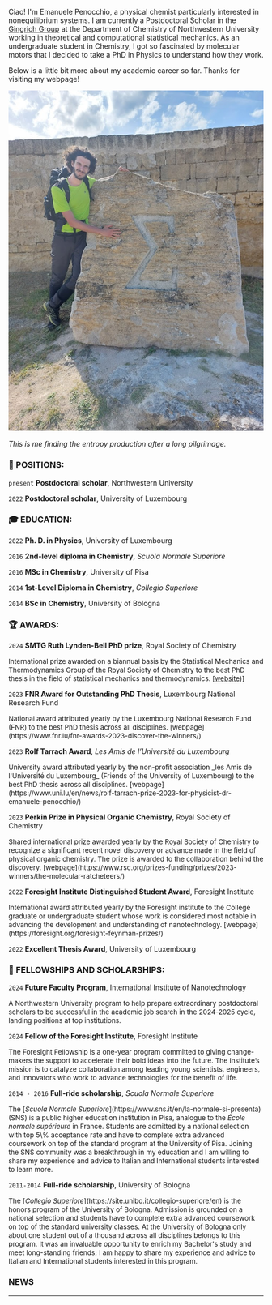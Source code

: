 Ciao!
I'm Emanuele Penocchio, a physical chemist particularly interested in nonequilibrium systems.
I am currently a Postdoctoral Scholar in the [Gingrich Group](https://gingrich.chem.northwestern.edu/) at the Department of Chemistry of Northwestern University working in theoretical and computational statistical mechanics.
As an undergraduate student in Chemistry, I got so fascinated by molecular motors that I decided to take a PhD in Physics to understand how they work.

Below is a little bit more about my academic career so far. Thanks for visiting my webpage!

<div class="center">
    <img src="/profile2.jpg" alt="My Photo" class="center">
    <p><em> This is me finding the entropy production after a long pilgrimage. </em></p>
</div>


### :briefcase: POSITIONS:

`present`
__Postdoctoral scholar__, Northwestern University

`2022` 
__Postdoctoral scholar__, University of Luxembourg


### :mortar_board: EDUCATION:

`2022`
__Ph. D. in Physics__, University of Luxembourg

`2016`
__2nd-level diploma in Chemistry__, _Scuola Normale Superiore_

`2016`
__MSc in Chemistry__, University of Pisa

`2014`
__1st-Level Diploma in Chemistry__, _Collegio Superiore_

`2014`
__BSc in Chemistry__, University of Bologna


### :trophy: AWARDS:


`2024`
__SMTG Ruth Lynden-Bell PhD prize__, Royal Society of Chemistry

<span style="font-size:10pt;">
International prize awarded on a biannual basis by the Statistical Mechanics and Thermodynamics Group of the Royal Society of Chemistry to the best PhD thesis in the field of statistical mechanics and thermodynamics.
[<a href="https://www.rsc.org/membership-and-community/connect-with-others/through-interests/interest-groups/statistical-mechanics/awards/">website</a>)]
</span>

`2023`
__FNR Award for Outstanding PhD Thesis__,  Luxembourg National Research Fund

<span style="font-size:10pt;">
National award attributed yearly by the Luxembourg National Research Fund (FNR) to the best PhD thesis across all disciplines.
[webpage](https://www.fnr.lu/fnr-awards-2023-discover-the-winners/)
</span>

`2023`
__Rolf Tarrach Award__, _Les Amis de l’Université du Luxembourg_

<span style="font-size:10pt;">
University award attributed yearly by the non-profit association _les Amis de l'Université du Luxembourg_ (Friends of the University of Luxembourg) to the best PhD thesis across all disciplines.
[webpage](https://www.uni.lu/en/news/rolf-tarrach-prize-2023-for-physicist-dr-emanuele-penocchio/)
</span>

`2023`
__Perkin Prize in Physical Organic Chemistry__, Royal Society of Chemistry

<span style="font-size:10pt;">
Shared international prize awarded yearly by the Royal Society of Chemistry to recognize a significant recent novel discovery or advance made in the field of physical organic chemistry.
The prize is awarded to the collaboration behind the discovery.
[webpage](https://www.rsc.org/prizes-funding/prizes/2023-winners/the-molecular-ratcheteers/)
</span>

`2022`
__Foresight Institute Distinguished Student Award__, Foresight Institute

<span style="font-size:10pt;">
International award attributed yearly by the Foresight institute to the College graduate or undergraduate student whose work is considered most notable in advancing the development and understanding of nanotechnology.
[webpage](https://foresight.org/foresight-feynman-prizes/)
</span>

`2022`
__Excellent Thesis Award__, University of Luxembourg

### :scroll: FELLOWSHIPS AND SCHOLARSHIPS:

`2024`
__Future Faculty Program__, International Institute of Nanotechnology

<span style="font-size:10pt;">
A Northwestern University program to help prepare extraordinary postdoctoral scholars to be successful in the academic job search in the 2024-2025 cycle, landing positions at top institutions.
</span>

`2024`
__Fellow of the Foresight Institute__, Foresight Institute

<span style="font-size:10pt;">
The Foresight Fellowship is a one-year program committed to giving change-makers the support to accelerate their bold ideas into the future.
The Institute’s mission is to catalyze collaboration among leading young scientists, engineers, and innovators who work to advance technologies for the benefit of life.
</span>

`2014 - 2016`
__Full-ride scholarship__, _Scuola Normale Superiore_

<span style="font-size:10pt;">
The [<em>Scuola Normale Superiore</em>](https://www.sns.it/en/la-normale-si-presenta) (SNS) is a public higher education institution in Pisa, analogue to the <em>École normale supérieure</em> in France.
Students are admitted by a national selection with top 5\% acceptance rate and have to complete extra advanced coursework on top of the standard program at the University of Pisa.
Joining the SNS community was a breakthrough in my education and I am willing to share my experience and advice to Italian and International students interested to learn more.
</span>

`2011-2014`
__Full-ride scholarship__, University of Bologna

<span style="font-size:10pt;">
The [<em>Collegio Superiore</em>](https://site.unibo.it/collegio-superiore/en) is the honors program of the University of Bologna.
Admission is grounded on a national selection and students have to complete extra advanced coursework on top of the standard university classes.
At the University of Bologna only about one student out of a thousand across all disciplines belongs to this program.
It was an invaluable opportunity to enrich my Bachelor's study and meet long-standing friends; I am happy to share my experience and advice to Italian and International students interested in this program.
</span>

### NEWS

-----
